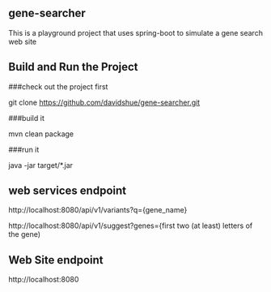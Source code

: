 ## gene-searcher

This is a playground project that uses spring-boot to simulate a gene search web site


## Build and Run the Project

###check out the project first

git clone https://github.com/davidshue/gene-searcher.git

###build it

mvn clean package

###run it

java -jar target/*.jar

## web services endpoint
http://localhost:8080/api/v1/variants?q={gene_name}

http://localhost:8080/api/v1/suggest?genes={first two (at least) letters of the gene)


## Web Site endpoint

http://localhost:8080